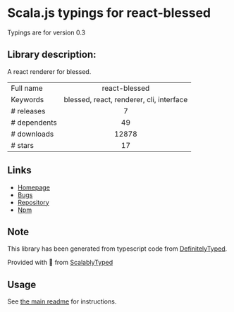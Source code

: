 
# Scala.js typings for react-blessed

Typings are for version 0.3

## Library description:
A react renderer for blessed.

|                    |                 |
| ------------------ | :-------------: |
| Full name          | react-blessed |
| Keywords           | blessed, react, renderer, cli, interface |
| # releases         | 7 |
| # dependents       | 49 |
| # downloads        | 12878 |
| # stars            | 17 |

## Links
- [Homepage](https://github.com/yomguithereal/react-blessed#readme)
- [Bugs](https://github.com/yomguithereal/react-blessed/issues)
- [Repository](https://github.com/yomguithereal/react-blessed)
- [Npm](https://www.npmjs.com/package/react-blessed)
    


## Note
This library has been generated from typescript code from [DefinitelyTyped](https://definitelytyped.org).

Provided with :purple_heart: from [ScalablyTyped](https://github.com/oyvindberg/ScalablyTyped)

## Usage
See [the main readme](../../readme.md) for instructions.


